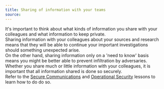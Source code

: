```yaml
---
title: Sharing of information with your teams
source:
---
```

It's important to think about what kinds of information you share with your colleagues and what information to keep private.
<br>
Sharing information with your colleagues about your sources and research means that they will be able to continue your important investigations should something unexpected arise.
<br>
On the other hand, sharing information only on a 'need to know' basis means you might be better able to prevent infiltration by adversaries.
<br>
Whether you share much or little information with your colleagues, it is important that all information shared is done so securely.
<br>
Refer to the [Secure Communications](en/topics/understand-4-digisec/4-secure-communications/1-1-intro.md) and [Operational Security](en/topics/understand-3-opsec/0-getting-started/1-1-intro.md) lessons to learn how to do do so.
